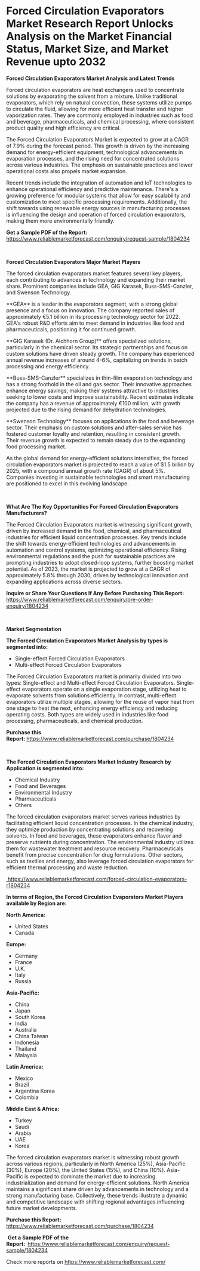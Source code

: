 <p><h1>Forced Circulation Evaporators Market Research Report Unlocks Analysis on the Market Financial Status, Market Size, and Market Revenue upto 2032</h1></p><p><strong>Forced Circulation Evaporators Market Analysis and Latest Trends</strong></p>
<p><p>Forced circulation evaporators are heat exchangers used to concentrate solutions by evaporating the solvent from a mixture. Unlike traditional evaporators, which rely on natural convection, these systems utilize pumps to circulate the fluid, allowing for more efficient heat transfer and higher vaporization rates. They are commonly employed in industries such as food and beverage, pharmaceuticals, and chemical processing, where consistent product quality and high efficiency are critical.</p><p>The Forced Circulation Evaporators Market is expected to grow at a CAGR of 7.9% during the forecast period. This growth is driven by the increasing demand for energy-efficient equipment, technological advancements in evaporation processes, and the rising need for concentrated solutions across various industries. The emphasis on sustainable practices and lower operational costs also propels market expansion. </p><p>Recent trends include the integration of automation and IoT technologies to enhance operational efficiency and predictive maintenance. There's a growing preference for modular systems that allow for easy scalability and customization to meet specific processing requirements. Additionally, the shift towards using renewable energy sources in manufacturing processes is influencing the design and operation of forced circulation evaporators, making them more environmentally friendly.</p></p>
<p><strong>Get a Sample PDF of the Report:&nbsp;</strong> <a href="https://www.reliablemarketforecast.com/enquiry/request-sample/1804234?utm_campaign=1834&utm_medium=2&utm_source=Github&utm_content=ia&utm_term=10042025&utm_id=forced-circulation-evaporators">https://www.reliablemarketforecast.com/enquiry/request-sample/1804234</a></p>
<p>&nbsp;</p>
<p><strong>Forced Circulation Evaporators Major Market Players</strong></p>
<p><p>The forced circulation evaporators market features several key players, each contributing to advances in technology and expanding their market share. Prominent companies include GEA, GIG Karasek, Buss-SMS-Canzler, and Swenson Technology.</p><p>**GEA** is a leader in the evaporators segment, with a strong global presence and a focus on innovation. The company reported sales of approximately €5.1 billion in its processing technology sector for 2022. GEA's robust R&D efforts aim to meet demand in industries like food and pharmaceuticals, positioning it for continued growth.</p><p>**GIG Karasek (Dr. Aichhorn Group)** offers specialized solutions, particularly in the chemical sector. Its strategic partnerships and focus on custom solutions have driven steady growth. The company has experienced annual revenue increases of around 4-6%, capitalizing on trends in batch processing and energy efficiency.</p><p>**Buss-SMS-Canzler** specializes in thin-film evaporation technology and has a strong foothold in the oil and gas sector. Their innovative approaches enhance energy savings, making their systems attractive to industries seeking to lower costs and improve sustainability. Recent estimates indicate the company has a revenue of approximately €100 million, with growth projected due to the rising demand for dehydration technologies.</p><p>**Swenson Technology** focuses on applications in the food and beverage sector. Their emphasis on custom solutions and after-sales service has fostered customer loyalty and retention, resulting in consistent growth. Their revenue growth is expected to remain steady due to the expanding food processing market.</p><p>As the global demand for energy-efficient solutions intensifies, the forced circulation evaporators market is projected to reach a value of $1.5 billion by 2025, with a compound annual growth rate (CAGR) of about 5%. Companies investing in sustainable technologies and smart manufacturing are positioned to excel in this evolving landscape.</p></p>
<p>&nbsp;</p>
<p><strong>What Are The Key Opportunities For Forced Circulation Evaporators Manufacturers?</strong></p>
<p><p>The Forced Circulation Evaporators market is witnessing significant growth, driven by increased demand in the food, chemical, and pharmaceutical industries for efficient liquid concentration processes. Key trends include the shift towards energy-efficient technologies and advancements in automation and control systems, optimizing operational efficiency. Rising environmental regulations and the push for sustainable practices are prompting industries to adopt closed-loop systems, further boosting market potential. As of 2023, the market is projected to grow at a CAGR of approximately 5.8% through 2030, driven by technological innovation and expanding applications across diverse sectors.</p></p>
<p><strong>Inquire or Share Your Questions If Any Before Purchasing This Report:</strong> <a href="https://www.reliablemarketforecast.com/enquiry/pre-order-enquiry/1804234?utm_campaign=1834&utm_medium=2&utm_source=Github&utm_content=ia&utm_term=10042025&utm_id=forced-circulation-evaporators">https://www.reliablemarketforecast.com/enquiry/pre-order-enquiry/1804234</a></p>
<p>&nbsp;</p>
<p><strong>Market Segmentation</strong></p>
<p><strong>The Forced Circulation Evaporators Market Analysis by types is segmented into:</strong></p>
<p><ul><li>Single-effect Forced Circulation Evaporators</li><li>Multi-effect Forced Circulation Evaporators</li></ul></p>
<p><p>The Forced Circulation Evaporators market is primarily divided into two types: Single-effect and Multi-effect Forced Circulation Evaporators. Single-effect evaporators operate on a single evaporation stage, utilizing heat to evaporate solvents from solutions efficiently. In contrast, multi-effect evaporators utilize multiple stages, allowing for the reuse of vapor heat from one stage to heat the next, enhancing energy efficiency and reducing operating costs. Both types are widely used in industries like food processing, pharmaceuticals, and chemical production.</p></p>
<p><strong>Purchase this Report:&nbsp;</strong><a href="https://www.reliablemarketforecast.com/purchase/1804234?utm_campaign=1834&utm_medium=2&utm_source=Github&utm_content=ia&utm_term=10042025&utm_id=forced-circulation-evaporators">https://www.reliablemarketforecast.com/purchase/1804234</a></p>
<p>&nbsp;</p>
<p><strong>The Forced Circulation Evaporators Market Industry Research by Application is segmented into:</strong></p>
<p><ul><li>Chemical Industry</li><li>Food and Beverages</li><li>Environmental Industry</li><li>Pharmaceuticals</li><li>Others</li></ul></p>
<p><p>The forced circulation evaporators market serves various industries by facilitating efficient liquid concentration processes. In the chemical industry, they optimize production by concentrating solutions and recovering solvents. In food and beverages, these evaporators enhance flavor and preserve nutrients during concentration. The environmental industry utilizes them for wastewater treatment and resource recovery. Pharmaceuticals benefit from precise concentration for drug formulations. Other sectors, such as textiles and energy, also leverage forced circulation evaporators for efficient thermal processing and waste reduction.</p></p>
<p><a href="https://www.reliablemarketforecast.com/forced-circulation-evaporators-r1804234?utm_campaign=1834&utm_medium=2&utm_source=Github&utm_content=ia&utm_term=10042025&utm_id=forced-circulation-evaporators">&nbsp;https://www.reliablemarketforecast.com/forced-circulation-evaporators-r1804234</a></p>
<p><strong>In terms of Region, the Forced Circulation Evaporators Market Players available by Region are:</strong></p>
<p>
    <p> <strong> North America: </strong>
        <ul>
            <li>United States</li>
            <li>Canada</li>
        </ul>
        </p> 
    <p> <strong> Europe: </strong>
        <ul>
            <li>Germany</li>
            <li>France</li>
            <li>U.K.</li>
            <li>Italy</li>
            <li>Russia</li>
        </ul>
        </p> 
    <p> <strong> Asia-Pacific: </strong>
        <ul>
            <li>China</li>
            <li>Japan</li>
            <li>South Korea</li>
            <li>India</li>
            <li>Australia</li>
            <li>China Taiwan</li>
            <li>Indonesia</li>
            <li>Thailand</li>
            <li>Malaysia</li>
        </ul>
        </p> 
    <p> <strong> Latin America: </strong>
        <ul>
            <li>Mexico</li>
            <li>Brazil</li>
            <li>Argentina Korea</li>
            <li>Colombia</li>
        </ul>
        </p> 
    <p> <strong> Middle East & Africa: </strong>
        <ul>
            <li>Turkey</li>
            <li>Saudi</li>
            <li>Arabia</li>
            <li>UAE</li>
            <li>Korea</li>
        </ul>
    </p>
    </p>
<p><p>The forced circulation evaporators market is witnessing robust growth across various regions, particularly in North America (25%), Asia-Pacific (30%), Europe (20%), the United States (15%), and China (10%). Asia-Pacific is expected to dominate the market due to increasing industrialization and demand for energy-efficient solutions. North America maintains a significant share driven by advancements in technology and a strong manufacturing base. Collectively, these trends illustrate a dynamic and competitive landscape with shifting regional advantages influencing future market developments.</p></p>
<p><strong>Purchase this Report: </strong><a href="https://www.reliablemarketforecast.com/purchase/1804234?utm_campaign=1834&utm_medium=2&utm_source=Github&utm_content=ia&utm_term=10042025&utm_id=forced-circulation-evaporators">https://www.reliablemarketforecast.com/purchase/1804234</a></p>
<p>&nbsp;<strong>Get a Sample PDF of the Report:&nbsp;&nbsp;</strong><a href="https://www.reliablemarketforecast.com/enquiry/request-sample/1804234?utm_campaign=1834&utm_medium=2&utm_source=Github&utm_content=ia&utm_term=10042025&utm_id=forced-circulation-evaporators">https://www.reliablemarketforecast.com/enquiry/request-sample/1804234</a></p>
<p><strong></strong></p>
<p>Check more reports on <a href="https://www.reliablemarketforecast.com/?utm_campaign=1834&utm_medium=2&utm_source=Github&utm_content=ia&utm_term=10042025&utm_id=forced-circulation-evaporators">https://www.reliablemarketforecast.com/</a></p>
